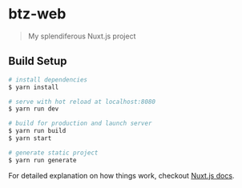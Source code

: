 # btz-web

> My splendiferous Nuxt.js project

## Build Setup

``` bash
# install dependencies
$ yarn install

# serve with hot reload at localhost:8080
$ yarn run dev

# build for production and launch server
$ yarn run build
$ yarn start

# generate static project
$ yarn run generate
```

For detailed explanation on how things work, checkout [Nuxt.js docs](https://nuxtjs.org).

